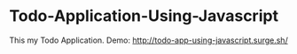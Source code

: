 # Todo-Application-Using-Javascript
This my Todo Application.
Demo: http://todo-app-using-javascript.surge.sh/
